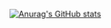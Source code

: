[![Anurag's GitHub stats](https://github-readme-stats.vercel.app/api?username=IckyTheBiggy)](https://github.com/anuraghazra/github-readme-stats)
